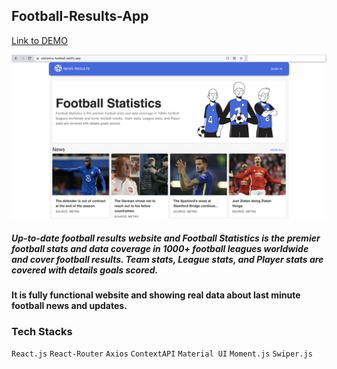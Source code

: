 ## Football-Results-App

[Link to DEMO](https://statistics-football.netlify.app/)

![Screenshot](Football-Statistics.png)

##### Up-to-date football results website and Football Statistics is the premier football stats and data coverage in 1000+ football leagues worldwide and cover football results. Team stats, League stats, and Player stats are covered with details goals scored.
#### It is fully functional website and showing real data about last minute football news and updates.

### Tech Stacks
`React.js` `React-Router` `Axios` `ContextAPI` `Material UI` `Moment.js` `Swiper.js`
